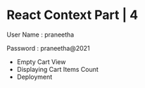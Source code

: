 # React Context Part | 4
User Name : praneetha

Password : praneetha@2021

- Empty Cart View
- Displaying Cart Items Count
- Deployment
